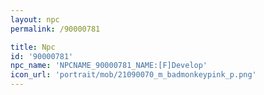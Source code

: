 ```yaml
---
layout: npc
permalink: /90000781

title: Npc
id: '90000781'
npc_name: 'NPCNAME_90000781_NAME:[F]Develop'
icon_url: 'portrait/mob/21090070_m_badmonkeypink_p.png'
---
```


